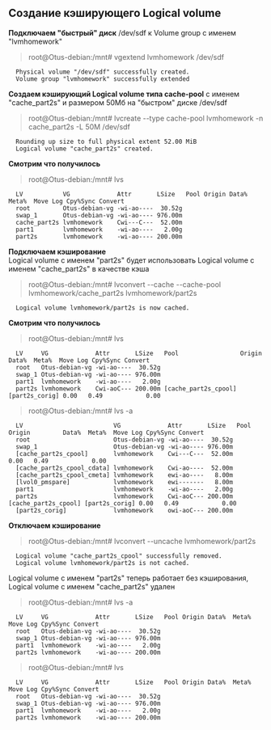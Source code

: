 ## Создание кэширующего Logical volume
**Подключаем "быстрый" диск** /dev/sdf к Volume group с именем "lvmhomework"
> root@Otus-debian:/mnt# vgextend lvmhomework /dev/sdf
```
  Physical volume "/dev/sdf" successfully created.
  Volume group "lvmhomework" successfully extended
```
**Создаем кэширующий Logical volume типа cache-pool** с именем "cache_part2s" и размером 50Мб на "быстром" диске /dev/sdf
> root@Otus-debian:/mnt# lvcreate --type cache-pool lvmhomework -n cache_part2s -L 50M /dev/sdf
```
  Rounding up size to full physical extent 52.00 MiB
  Logical volume "cache_part2s" created.
```
**Смотрим что получилось**
> root@Otus-debian:/mnt# lvs
```
  LV           VG             Attr       LSize   Pool Origin Data%  Meta%  Move Log Cpy%Sync Convert
  root         Otus-debian-vg -wi-ao----  30.52g
  swap_1       Otus-debian-vg -wi-ao---- 976.00m
  cache_part2s lvmhomework    Cwi---C---  52.00m
  part1        lvmhomework    -wi-ao----   2.00g
  part2s       lvmhomework    -wi-ao---- 200.00m
```
**Подключаем кэширование**  
Logical volume с именем "part2s" будет использовать Logical volume с именем "cache_part2s" в качестве кэша  
> root@Otus-debian:/mnt# lvconvert --cache --cache-pool lvmhomework/cache_part2s lvmhomework/part2s
```
  Logical volume lvmhomework/part2s is now cached.
```
**Смотрим что получилось**  
> root@Otus-debian:/mnt# lvs
```
  LV     VG             Attr       LSize   Pool                 Origin         Data%  Meta%  Move Log Cpy%Sync Convert
  root   Otus-debian-vg -wi-ao----  30.52g
  swap_1 Otus-debian-vg -wi-ao---- 976.00m
  part1  lvmhomework    -wi-ao----   2.00g
  part2s lvmhomework    Cwi-aoC--- 200.00m [cache_part2s_cpool] [part2s_corig] 0.00   0.49            0.00
```
> root@Otus-debian:/mnt# lvs -a
```
  LV                         VG             Attr       LSize   Pool                 Origin         Data%  Meta%  Move Log Cpy%Sync Convert
  root                       Otus-debian-vg -wi-ao----  30.52g
  swap_1                     Otus-debian-vg -wi-ao---- 976.00m
  [cache_part2s_cpool]       lvmhomework    Cwi---C---  52.00m                                     0.00   0.49            0.00
  [cache_part2s_cpool_cdata] lvmhomework    Cwi-ao----  52.00m
  [cache_part2s_cpool_cmeta] lvmhomework    ewi-ao----   8.00m
  [lvol0_pmspare]            lvmhomework    ewi-------   8.00m
  part1                      lvmhomework    -wi-ao----   2.00g
  part2s                     lvmhomework    Cwi-aoC--- 200.00m [cache_part2s_cpool] [part2s_corig] 0.00   0.49            0.00
  [part2s_corig]             lvmhomework    owi-aoC--- 200.00m
```
**Отключаем кэширование**  
>root@Otus-debian:/mnt#  lvconvert --uncache lvmhomework/part2s
```
  Logical volume "cache_part2s_cpool" successfully removed.
  Logical volume lvmhomework/part2s is not cached.
```
Logical volume с именем "part2s" теперь работает без кэширования, Logical volume с именем "cache_part2s" удален  
> root@Otus-debian:/mnt# lvs -a
```
  LV     VG             Attr       LSize   Pool Origin Data%  Meta%  Move Log Cpy%Sync Convert
  root   Otus-debian-vg -wi-ao----  30.52g
  swap_1 Otus-debian-vg -wi-ao---- 976.00m
  part1  lvmhomework    -wi-ao----   2.00g
  part2s lvmhomework    -wi-ao---- 200.00m
```
> root@Otus-debian:/mnt# lvs
```
  LV     VG             Attr       LSize   Pool Origin Data%  Meta%  Move Log Cpy%Sync Convert
  root   Otus-debian-vg -wi-ao----  30.52g
  swap_1 Otus-debian-vg -wi-ao---- 976.00m
  part1  lvmhomework    -wi-ao----   2.00g
  part2s lvmhomework    -wi-ao---- 200.00m
```